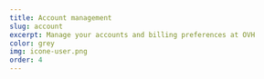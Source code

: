 ```yaml
---
title: Account management
slug: account
excerpt: Manage your accounts and billing preferences at OVH
color: grey
img: icone-user.png
order: 4
---
```

